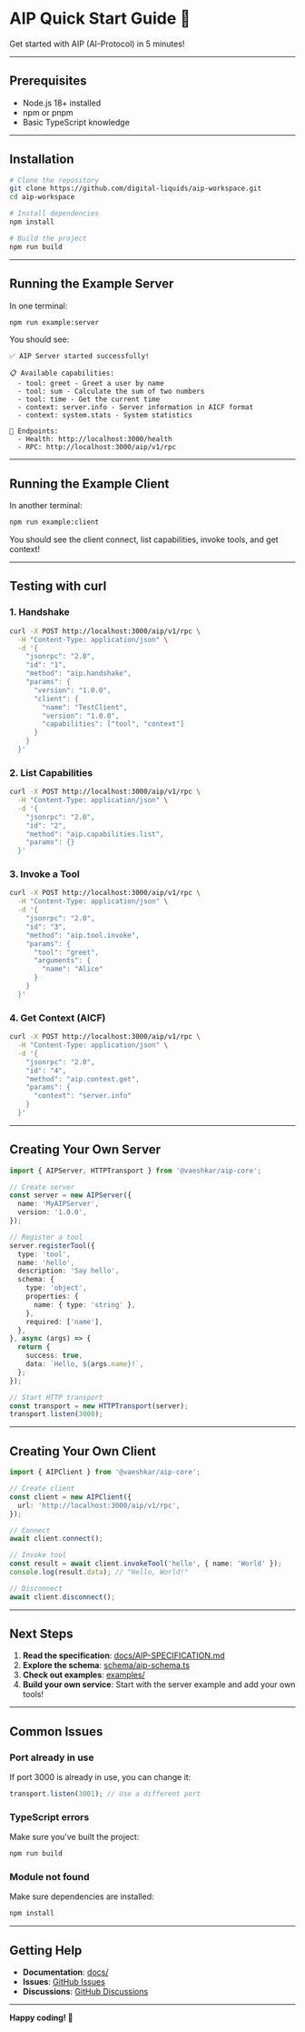 # AIP Quick Start Guide 🚀

Get started with AIP (AI-Protocol) in 5 minutes!

---

## Prerequisites

- Node.js 18+ installed
- npm or pnpm
- Basic TypeScript knowledge

---

## Installation

```bash
# Clone the repository
git clone https://github.com/digital-liquids/aip-workspace.git
cd aip-workspace

# Install dependencies
npm install

# Build the project
npm run build
```

---

## Running the Example Server

In one terminal:

```bash
npm run example:server
```

You should see:

```
✅ AIP Server started successfully!

📋 Available capabilities:
  - tool: greet - Greet a user by name
  - tool: sum - Calculate the sum of two numbers
  - tool: time - Get the current time
  - context: server.info - Server information in AICF format
  - context: system.stats - System statistics

🔗 Endpoints:
  - Health: http://localhost:3000/health
  - RPC: http://localhost:3000/aip/v1/rpc
```

---

## Running the Example Client

In another terminal:

```bash
npm run example:client
```

You should see the client connect, list capabilities, invoke tools, and get context!

---

## Testing with curl

### 1. Handshake

```bash
curl -X POST http://localhost:3000/aip/v1/rpc \
  -H "Content-Type: application/json" \
  -d '{
    "jsonrpc": "2.0",
    "id": "1",
    "method": "aip.handshake",
    "params": {
      "version": "1.0.0",
      "client": {
        "name": "TestClient",
        "version": "1.0.0",
        "capabilities": ["tool", "context"]
      }
    }
  }'
```

### 2. List Capabilities

```bash
curl -X POST http://localhost:3000/aip/v1/rpc \
  -H "Content-Type: application/json" \
  -d '{
    "jsonrpc": "2.0",
    "id": "2",
    "method": "aip.capabilities.list",
    "params": {}
  }'
```

### 3. Invoke a Tool

```bash
curl -X POST http://localhost:3000/aip/v1/rpc \
  -H "Content-Type: application/json" \
  -d '{
    "jsonrpc": "2.0",
    "id": "3",
    "method": "aip.tool.invoke",
    "params": {
      "tool": "greet",
      "arguments": {
        "name": "Alice"
      }
    }
  }'
```

### 4. Get Context (AICF)

```bash
curl -X POST http://localhost:3000/aip/v1/rpc \
  -H "Content-Type: application/json" \
  -d '{
    "jsonrpc": "2.0",
    "id": "4",
    "method": "aip.context.get",
    "params": {
      "context": "server.info"
    }
  }'
```

---

## Creating Your Own Server

```typescript
import { AIPServer, HTTPTransport } from '@vaeshkar/aip-core';

// Create server
const server = new AIPServer({
  name: 'MyAIPServer',
  version: '1.0.0',
});

// Register a tool
server.registerTool({
  type: 'tool',
  name: 'hello',
  description: 'Say hello',
  schema: {
    type: 'object',
    properties: {
      name: { type: 'string' },
    },
    required: ['name'],
  },
}, async (args) => {
  return {
    success: true,
    data: `Hello, ${args.name}!`,
  };
});

// Start HTTP transport
const transport = new HTTPTransport(server);
transport.listen(3000);
```

---

## Creating Your Own Client

```typescript
import { AIPClient } from '@vaeshkar/aip-core';

// Create client
const client = new AIPClient({
  url: 'http://localhost:3000/aip/v1/rpc',
});

// Connect
await client.connect();

// Invoke tool
const result = await client.invokeTool('hello', { name: 'World' });
console.log(result.data); // "Hello, World!"

// Disconnect
await client.disconnect();
```

---

## Next Steps

1. **Read the specification**: [docs/AIP-SPECIFICATION.md](docs/AIP-SPECIFICATION.md)
2. **Explore the schema**: [schema/aip-schema.ts](schema/aip-schema.ts)
3. **Check out examples**: [examples/](examples/)
4. **Build your own service**: Start with the server example and add your own tools!

---

## Common Issues

### Port already in use

If port 3000 is already in use, you can change it:

```typescript
transport.listen(3001); // Use a different port
```

### TypeScript errors

Make sure you've built the project:

```bash
npm run build
```

### Module not found

Make sure dependencies are installed:

```bash
npm install
```

---

## Getting Help

- **Documentation**: [docs/](docs/)
- **Issues**: [GitHub Issues](https://github.com/digital-liquids/aip-workspace/issues)
- **Discussions**: [GitHub Discussions](https://github.com/digital-liquids/aip-workspace/discussions)

---

**Happy coding! 🎉**

